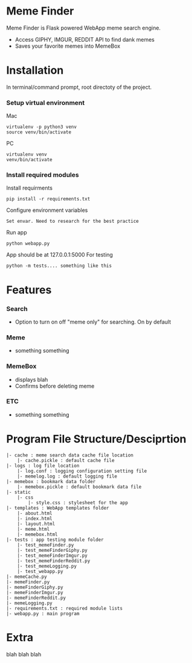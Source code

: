 # Meme Finder
Meme Finder is Flask powered WebApp meme search engine.
  - Access GIPHY, IMGUR, REDDIT API to find dank memes
  - Saves your favorite memes into MemeBox

# Installation
In terminal/command prompt, root directoty of the project.

### Setup virtual environment
Mac

    virtualenv -p python3 venv
    source venv/bin/activate

PC

    virtualenv venv
    venv/bin/activate

### Install required modules
Install requirments

    pip install -r requirements.txt

Configure environment variables

    Set envar. Need to research for the best practice

Run app

    python webapp.py

App should be at 127.0.0.1:5000
For testing

    python -m tests.... something like this

# Features

### Search
- Option to turn on off "meme only" for searching. On by default

### Meme
- something something

### MemeBox
- displays blah
- Confirms before deleting meme

### ETC
- something something

# Program File Structure/Desciprtion

    |- cache : meme search data cache file location
        |- cache.pickle : default cache file
    |- logs : log file location
        |- log.conf : logging configuration setting file
        |- memelog.log : default logging file
    |- memebox : bookmark data folder
        |- memebox.pickle : default bookmark data file
    |- static
        |- css
            |- style.css : stylesheet for the app
    |- templates : WebApp templates folder
        |- about.html
        |- index.html
        |- layout.html
        |- meme.html
        |- memebox.html
    |- tests : app testing module folder
        |- test_memeFinder.py
        |- test_memeFinderGiphy.py
        |- test_memeFinderImgur.py
        |- test_memeFinderReddit.py
        |- test_memeLogging.py
        |- test_webapp.py
    |- memeCache.py
    |- memeFinder.py
    |- memeFinderGiphy.py
    |- memeFinderImgur.py
    |- memeFinderReddit.py
    |- memeLogging.py
    |- requirements.txt : required module lists
    |- webapp.py : main program

# Extra
blah blah blah